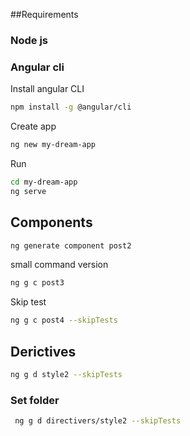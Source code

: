 
##Requirements 
### Node js 
### Angular cli 
Install angular CLI 
```bash
npm install -g @angular/cli
```

Create app 
```bash 
ng new my-dream-app
```

Run 

``` bash
cd my-dream-app
ng serve
```

 ## Components 
 
 ```bash 
ng generate component post2
 ```
 small command version
 ```bash
 ng g c post3
 ``` 
 Skip test 
 
 ```bash
 ng g c post4 --skipTests
 ``` 
 ## Derictives
 ```bash 
 ng g d style2 --skipTests
 ```
### Set folder 
```bash 
 ng g d directivers/style2 --skipTests
 ```